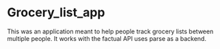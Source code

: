# Grocery_list_app

This was an application meant to help people track grocery lists between multiple people. It works with the factual API
uses parse as a backend.

